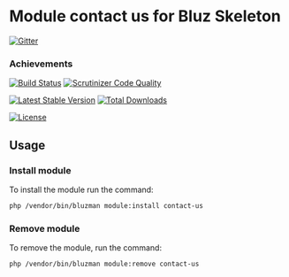 # Module contact us for Bluz Skeleton

[![Gitter](https://badges.gitter.im/Join%20Chat.svg)](https://gitter.im/bluzphp/main)

### Achievements

[![Build Status](https://travis-ci.org/bluzphp/module-contact-us.svg?branch=master)](https://travis-ci.org/bluzphp/module-contact-us)
[![Scrutinizer Code Quality](https://scrutinizer-ci.com/g/bluzphp/module-contact-us/badges/quality-score.png?b=master)](https://scrutinizer-ci.com/g/bluzphp/module-contact-us/?branch=master)

[![Latest Stable Version](https://poser.pugx.org/bluzphp/module-contact-us/v/stable)](https://packagist.org/packages/bluzphp/module-contact-us)
[![Total Downloads](https://poser.pugx.org/bluzphp/module-contact-us/downloads)](https://packagist.org/packages/bluzphp/module-contact-us)

[![License](https://poser.pugx.org/bluzphp/module-contact-us/license)](https://packagist.org/packages/bluzphp/module-contact-us)

Usage
-------------------------
### Install module
To install the module run the command:
  
```bash
php /vendor/bin/bluzman module:install contact-us
```

### Remove module
To remove the module, run the command:
    
```bash
php /vendor/bin/bluzman module:remove contact-us
```
